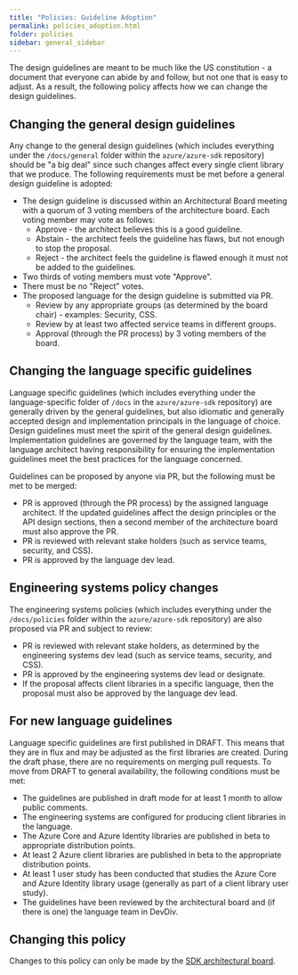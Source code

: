 ```yaml
---
title: "Policies: Guideline Adoption"
permalink: policies_adoption.html
folder: policies
sidebar: general_sidebar
---
```


The design guidelines are meant to be much like the US constitution - a document that everyone can abide by and follow, but not one that is easy to adjust.  As a result, the following policy affects how we can change the design guidelines.

## Changing the general design guidelines

Any change to the general design guidelines (which includes everything under the `/docs/general` folder within the `azure/azure-sdk` repository) should be "a big deal" since such changes affect every single client library that we produce.  The following requirements must be met before a general design guideline is adopted:

* The design guideline is discussed within an Architectural Board meeting with a quorum of 3 voting members of the architecture board.  Each voting member may vote as follows:
    * Approve - the architect believes this is a good guideline.
    * Abstain - the architect feels the guideline has flaws, but not enough to stop the proposal.
    * Reject - the architect feels the guideline is flawed enough it must not be added to the guidelines.
* Two thirds of voting members must vote "Approve".
* There must be no "Reject" votes.
* The proposed language for the design guideline is submitted via PR.
    * Review by any appropriate groups (as determined by the board chair) - examples: Security, CSS.
    * Review by at least two affected service teams in different groups.
    * Approval (through the PR process) by 3 voting members of the board.

## Changing the language specific guidelines

Language specific guidelines (which includes everything under the language-specific folder of `/docs` in the `azure/azure-sdk` repository) are generally driven by the general guidelines, but also idiomatic and generally accepted design and implementation principals in the language of choice.  Design guidelines must meet the spirit of the general design guidelines.  Implementation guidelines are governed by the language team, with the language architect having responsibility for ensuring the implementation guidelines meet the best practices for the language concerned.

Guidelines can be proposed by anyone via PR, but the following must be met to be merged:

* PR is approved (through the PR process) by the assigned language architect.  If the updated guidelines affect the design principles or the API design sections, then a second member of the architecture board must also approve the PR.
* PR is reviewed with relevant stake holders (such as service teams, security, and CSS).
* PR is approved by the language dev lead.

## Engineering systems policy changes

The engineering systems policies (which includes everything under the `/docs/policies` folder within the `azure/azure-sdk` repository) are also proposed via PR and subject to review:

* PR is reviewed with relevant stake holders, as determined by the engineering systems dev lead (such as service teams, security, and CSS).
* PR is approved by the engineering systems dev lead or designate.
* If the proposal affects client libraries in a specific language, then the proposal must also be approved by the language dev lead.

## For new language guidelines

Language specific guidelines are first published in DRAFT.  This means that they are in flux and may be adjusted as the first libraries are created.  During the draft phase, there are no requirements on merging pull requests.  To move from DRAFT to general availability, the following conditions must be met:

* The guidelines are published in draft mode for at least 1 month to allow public comments.
* The engineering systems are configured for producing client libraries in the language.
* The Azure Core and Azure Identity libraries are published in beta to appropriate distribution points.
* At least 2 Azure client libraries are published in beta to the appropriate distribution points.
* At least 1 user study has been conducted that studies the Azure Core and Azure Identity library usage (generally as part of a client library user study).
* The guidelines have been reviewed by the architectural board and (if there is one) the language team in DevDiv.

## Changing this policy

Changes to this policy can only be made by the [SDK architectural board](mailto:adparch@microsoft.com).
